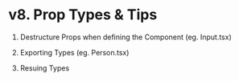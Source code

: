 # v8. Prop Types & Tips

1. Destructure Props when defining the Component
(eg. Input.tsx)

2. Exporting Types
(eg. Person.tsx)

3. Resuing Types
